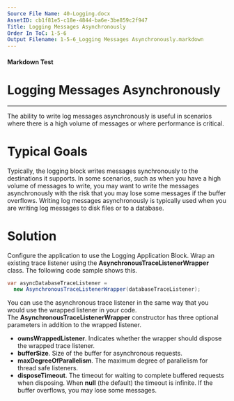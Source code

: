 ```yaml
---
Source File Name: 40-Logging.docx
AssetID: cb1f81e5-c18e-4844-ba6e-3be859c2f947
Title: Logging Messages Asynchronously
Order In ToC: 1-5-6
Output Filename: 1-5-6_Logging Messages Asynchronously.markdown
---
```


#### Markdown Test ####
# Logging Messages Asynchronously #
----------

The ability to write log messages asynchronously is useful in scenarios where there is a high volume of messages or where performance is critical.  

# Typical Goals #
Typically, the logging block writes messages synchronously to the destinations it supports. In some scenarios, such as when you have a high volume of messages to write, you may want to write the messages asynchronously with the risk that you may lose some messages if the buffer overflows. Writing log messages asynchronously is typically used when you are writing log messages to disk files or to a database.  

# Solution #
Configure the application to use the Logging Application Block. Wrap an existing trace listener using the **AsynchronousTraceListenerWrapper** class. The following code sample shows this.  

```C#
var asyncDatabaseTraceListener =
  new AsynchronousTraceListenerWrapper(databaseTraceListener);
```

You can use the asynchronous trace listener in the same way that you would use the wrapped listener in your code.  
The **AsynchronousTraceListenerWrapper** constructor has three optional parameters in addition to the wrapped listener.   
+ **ownsWrappedListener**. Indicates whether the wrapper should dispose the wrapped trace listener.
+ **bufferSize**. Size of the buffer for asynchronous requests.
+ **maxDegreeOfParallelism**. The maximum degree of parallelism for thread safe listeners.
+ **disposeTimeout**. The timeout for waiting to complete buffered requests when disposing. When **null** (the default) the timeout is infinite.
If the buffer overflows, you may lose some messages.  

